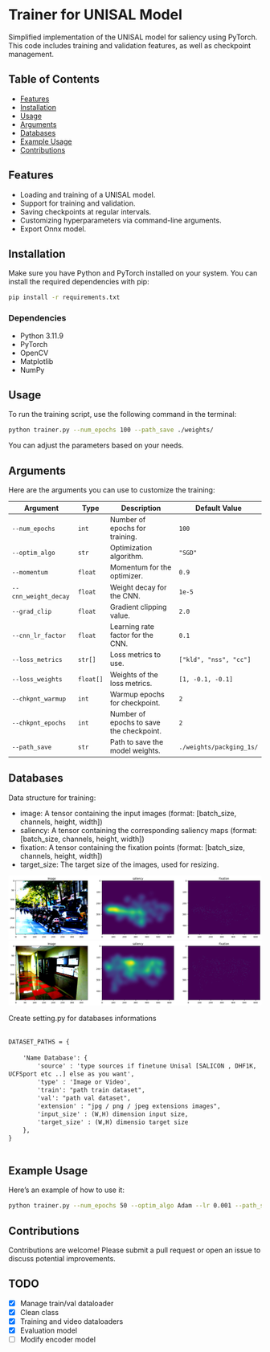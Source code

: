 
# Trainer for UNISAL Model

Simplified implementation of the UNISAL model for saliency using PyTorch. This code includes training and validation features, as well as checkpoint management.

## Table of Contents

- [Features](#features)
- [Installation](#installation)
- [Usage](#usage)
- [Arguments](#arguments)
- [Databases](#databases)
- [Example Usage](#example-usage)
- [Contributions](#contributions)

## Features

- Loading and training of a UNISAL model.
- Support for training and validation.
- Saving checkpoints at regular intervals.
- Customizing hyperparameters via command-line arguments.
- Export Onnx model.

## Installation

Make sure you have Python and PyTorch installed on your system. You can install the required dependencies with pip:

```bash
pip install -r requirements.txt
```

### Dependencies
- Python 3.11.9
- PyTorch
- OpenCV
- Matplotlib
- NumPy

## Usage

To run the training script, use the following command in the terminal:

```bash
python trainer.py --num_epochs 100 --path_save ./weights/
```

You can adjust the parameters based on your needs.

## Arguments

Here are the arguments you can use to customize the training:

| Argument               | Type     | Description                                          | Default Value           |
|-----------------------|----------|----------------------------------------------------|-----------------------------|
| `--num_epochs`        | `int`    | Number of epochs for training.                     | `100`                       |
| `--optim_algo`        | `str`    | Optimization algorithm.                            | `"SGD"`                     |
| `--momentum`          | `float`  | Momentum for the optimizer.                        | `0.9`                       |
| `--cnn_weight_decay`  | `float`  | Weight decay for the CNN.                          | `1e-5`                      |
| `--grad_clip`         | `float`  | Gradient clipping value.                           | `2.0`                       |
| `--cnn_lr_factor`     | `float`  | Learning rate factor for the CNN.                  | `0.1`                       |
| `--loss_metrics`      | `str[]`  | Loss metrics to use.                               | `["kld", "nss", "cc"]`     |
| `--loss_weights`      | `float[]`| Weights of the loss metrics.                       | `[1, -0.1, -0.1]`          |
| `--chkpnt_warmup`     | `int`    | Warmup epochs for checkpoint.                      | `2`                         |
| `--chkpnt_epochs`     | `int`    | Number of epochs to save the checkpoint.           | `2`                         |
| `--path_save`         | `str`    | Path to save the model weights.                    | `./weights/packging_1s/`    |

## Databases

Data structure for training:

- image: A tensor containing the input images (format: [batch_size, channels, height, width])
- saliency: A tensor containing the corresponding saliency maps (format: [batch_size, channels, height, width])
- fixation: A tensor containing the fixation points (format: [batch_size, channels, height, width])
- target_size: The target size of the images, used for resizing.


![Exemple 1](ressources/exemple_1.png)
![Exemple 2](ressources/exemple_2.png)


Create setting.py for databases informations
````

DATASET_PATHS = {

    'Name Database': {
        'source' : 'type sources if finetune Unisal [SALICON , DHF1K, UCFSport etc ..] else as you want',
        'type' : 'Image or Video',
        'train': "path train dataset",
        'val': "path val dataset",
        'extension' : "jpg / png / jpeg extensions images",
        'input_size' : (W,H) dimension input size,
        'target_size' : (W,H) dimensio target size
    },
}


````



## Example Usage

Here’s an example of how to use it:

```bash
python trainer.py --num_epochs 50 --optim_algo Adam --lr 0.001 --path_save ./output/
```

## Contributions

Contributions are welcome! Please submit a pull request or open an issue to discuss potential improvements.

## TODO 
- [x] Manage train/val dataloader
- [x] Clean class
- [x] Training and video dataloaders
- [x] Evaluation model
- [ ] Modify encoder model
